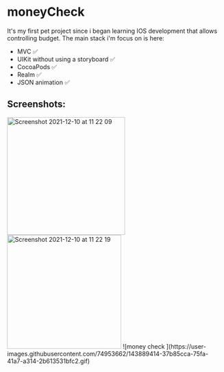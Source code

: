 # moneyCheck
It's my first pet project since i began learning IOS development that allows controlling budget.
The main stack i'm focus on is here:
* MVC :white_check_mark:
* UIKit without using a storyboard :white_check_mark:
* CocoaPods :white_check_mark: 
* Realm :white_check_mark: 
* JSON animation :white_check_mark: 

## Screenshots: 

<img width="275" alt="Screenshot 2021-12-10 at 11 22 09" src="https://user-images.githubusercontent.com/74953662/145541659-7eb41f0c-f478-4ca0-9081-be8763dfe275.png">
<img width="266" alt="Screenshot 2021-12-10 at 11 22 19" src="https://user-images.githubusercontent.com/74953662/145541658-1ebfa30c-5e8b-4a62-87ed-ad45753d7f2c.png">
![money check ](https://user-images.githubusercontent.com/74953662/143889414-37b85cca-75fa-41a7-a314-2b613531bfc2.gif)
